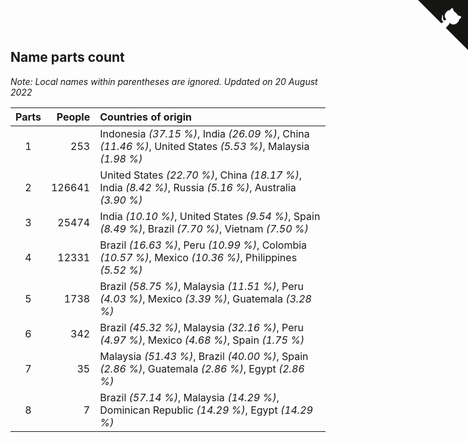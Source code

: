 ## Name parts count

*Note: Local names within parentheses are ignored.*
*Updated on 20 August 2022*

| Parts | People | Countries of origin |
| :--: | ---: | :--- |
| 1 | 253 | Indonesia *(37.15 %)*, India *(26.09 %)*, China *(11.46 %)*, United States *(5.53 %)*, Malaysia *(1.98 %)* |
| 2 | 126641 | United States *(22.70 %)*, China *(18.17 %)*, India *(8.42 %)*, Russia *(5.16 %)*, Australia *(3.90 %)* |
| 3 | 25474 | India *(10.10 %)*, United States *(9.54 %)*, Spain *(8.49 %)*, Brazil *(7.70 %)*, Vietnam *(7.50 %)* |
| 4 | 12331 | Brazil *(16.63 %)*, Peru *(10.99 %)*, Colombia *(10.57 %)*, Mexico *(10.36 %)*, Philippines *(5.52 %)* |
| 5 | 1738 | Brazil *(58.75 %)*, Malaysia *(11.51 %)*, Peru *(4.03 %)*, Mexico *(3.39 %)*, Guatemala *(3.28 %)* |
| 6 | 342 | Brazil *(45.32 %)*, Malaysia *(32.16 %)*, Peru *(4.97 %)*, Mexico *(4.68 %)*, Spain *(1.75 %)* |
| 7 | 35 | Malaysia *(51.43 %)*, Brazil *(40.00 %)*, Spain *(2.86 %)*, Guatemala *(2.86 %)*, Egypt *(2.86 %)* |
| 8 | 7 | Brazil *(57.14 %)*, Malaysia *(14.29 %)*, Dominican Republic *(14.29 %)*, Egypt *(14.29 %)* |


<a href="https://github.com/jonatanklosko/wca_statistics" class="github-corner" aria-label="View source on Github"><svg width="80" height="80" viewBox="0 0 250 250" style="fill:#151513; color:#fff; position: absolute; top: 0; border: 0; right: 0;" aria-hidden="true"><path d="M0,0 L115,115 L130,115 L142,142 L250,250 L250,0 Z"></path><path d="M128.3,109.0 C113.8,99.7 119.0,89.6 119.0,89.6 C122.0,82.7 120.5,78.6 120.5,78.6 C119.2,72.0 123.4,76.3 123.4,76.3 C127.3,80.9 125.5,87.3 125.5,87.3 C122.9,97.6 130.6,101.9 134.4,103.2" fill="currentColor" style="transform-origin: 130px 106px;" class="octo-arm"></path><path d="M115.0,115.0 C114.9,115.1 118.7,116.5 119.8,115.4 L133.7,101.6 C136.9,99.2 139.9,98.4 142.2,98.6 C133.8,88.0 127.5,74.4 143.8,58.0 C148.5,53.4 154.0,51.2 159.7,51.0 C160.3,49.4 163.2,43.6 171.4,40.1 C171.4,40.1 176.1,42.5 178.8,56.2 C183.1,58.6 187.2,61.8 190.9,65.4 C194.5,69.0 197.7,73.2 200.1,77.6 C213.8,80.2 216.3,84.9 216.3,84.9 C212.7,93.1 206.9,96.0 205.4,96.6 C205.1,102.4 203.0,107.8 198.3,112.5 C181.9,128.9 168.3,122.5 157.7,114.1 C157.9,116.9 156.7,120.9 152.7,124.9 L141.0,136.5 C139.8,137.7 141.6,141.9 141.8,141.8 Z" fill="currentColor" class="octo-body"></path></svg></a><style>.github-corner:hover .octo-arm{animation:octocat-wave 560ms ease-in-out}@keyframes octocat-wave{0%,100%{transform:rotate(0)}20%,60%{transform:rotate(-25deg)}40%,80%{transform:rotate(10deg)}}@media (max-width:500px){.github-corner:hover .octo-arm{animation:none}.github-corner .octo-arm{animation:octocat-wave 560ms ease-in-out}}</style>
